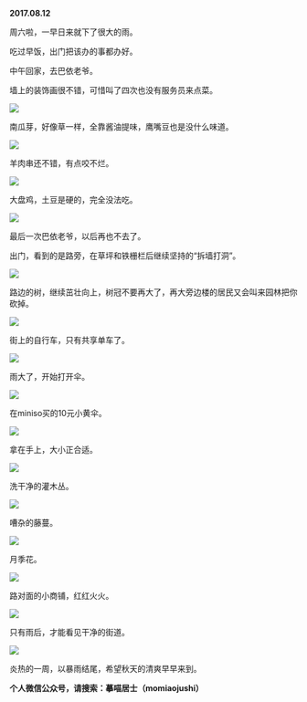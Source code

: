 
          
**2017.08.12**

周六啦，一早日来就下了很大的雨。

吃过早饭，出门把该办的事都办好。

中午回家，去巴依老爷。

墙上的装饰画很不错，可惜叫了四次也没有服务员来点菜。


![](http://wx3.sinaimg.cn/large/627d9660ly1figzrbnhi8j20yg0mzjvl.jpg)


南瓜芽，好像草一样，全靠酱油提味，鹰嘴豆也是没什么味道。


![](http://wx3.sinaimg.cn/large/627d9660ly1figzre87ttj20yg0mzgny.jpg)


羊肉串还不错，有点咬不烂。


![](http://wx3.sinaimg.cn/large/627d9660ly1figzrh7ooej20yg0mzacx.jpg)


大盘鸡，土豆是硬的，完全没法吃。


![](http://wx3.sinaimg.cn/large/627d9660ly1figzreq012j20yg0mzq7p.jpg)


最后一次巴依老爷，以后再也不去了。

出门，看到的是路旁，在草坪和铁栅栏后继续坚持的“拆墙打洞”。


![](http://wx3.sinaimg.cn/large/627d9660ly1figzrckamlj20yg0mz10i.jpg)


路边的树，继续茁壮向上，树冠不要再大了，再大旁边楼的居民又会叫来园林把你砍掉。


![](http://wx3.sinaimg.cn/large/627d9660ly1figzrdvx4fj20yg0mzgts.jpg)


街上的自行车，只有共享单车了。


![](http://wx3.sinaimg.cn/large/627d9660ly1figzr9wyulj20yg0mzgs5.jpg)


雨大了，开始打开伞。


![](http://wx3.sinaimg.cn/large/627d9660ly1figzr7psyuj20yg0mz7af.jpg)


在miniso买的10元小黄伞。


![](http://wx3.sinaimg.cn/large/627d9660ly1figzradx6tj20yg0mz77c.jpg)


拿在手上，大小正合适。


![](http://wx3.sinaimg.cn/large/627d9660ly1figzrgsydmj20yg0mzgqm.jpg)


洗干净的灌木丛。


![](http://wx3.sinaimg.cn/large/627d9660ly1figzrfsrchj20yg0mzdo6.jpg)


嘈杂的藤蔓。


![](http://wx3.sinaimg.cn/large/627d9660ly1figzr9eycjj20yg0mzqc7.jpg)


月季花。


![](http://wx3.sinaimg.cn/large/627d9660ly1figzrd7sx4j20yg0mzmzn.jpg)


路对面的小商铺，红红火火。


![](http://wx3.sinaimg.cn/large/627d9660ly1figzr8a0eej20yg0mzgs0.jpg)


只有雨后，才能看见干净的街道。


![](http://wx3.sinaimg.cn/large/627d9660ly1figzrb92dqj20yg0mzte8.jpg)


炎热的一周，以暴雨结尾，希望秋天的清爽早早来到。


**个人微信公众号，请搜索：摹喵居士（momiaojushi）**

        